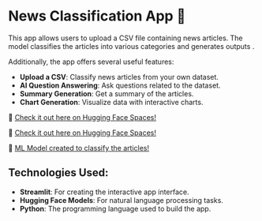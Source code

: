# News Classification App 🐠

This app allows users to upload a CSV file containing news articles. The model classifies the articles into various categories and generates outputs . 

Additionally, the app offers several useful features:

- **Upload a CSV**: Classify news articles from your own dataset.
- **AI Question Answering**: Ask questions related to the dataset.
- **Summary Generation**: Get a summary of the articles.
- **Chart Generation**: Visualize data with interactive charts.

🚀 [Check it out here on Hugging Face Spaces!](https://huggingface.co/spaces/Venuja-Udukumbura/News-Classification-App)

🚀 [Check it out here on Hugging Face Spaces!](https://huggingface.co/spaces/Tharusha-Randunu/News-Classification-App)


🚀 [ML Model created to classify the articles!](https://huggingface.co/Tharusha-Randunu/News_class_classification)

## Technologies Used:
- **Streamlit**: For creating the interactive app interface.
- **Hugging Face Models**: For natural language processing tasks.
- **Python**: The programming language used to build the app.
